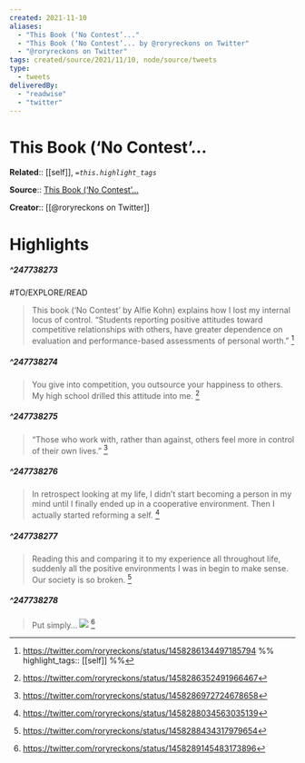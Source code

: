 ```yaml
---
created: 2021-11-10
aliases:
  - "This Book (‘No Contest’..."
  - "This Book (‘No Contest’... by @roryreckons on Twitter"
  - "@roryreckons on Twitter"
tags: created/source/2021/11/10, node/source/tweets
type: 
  - tweets
deliveredBy: 
  - "readwise"
  - "twitter"
---
```

# This Book (‘No Contest’...

**Related**:: [[self]], 
*`=this.highlight_tags`*

**Source**:: [This Book (‘No Contest’...](https://twitter.com/roryreckons/status/1458286134497185794)

**Creator**:: [[@roryreckons on Twitter]]

# Highlights
##### ^247738273
#TO/EXPLORE/READ  
> This book (‘No Contest’ by Alfie Kohn) explains how I lost my internal locus of control. 
> “Students reporting positive attitudes toward competitive relationships with others, have greater dependence on evaluation and performance-based assessments of personal worth.” 
  [^247738273]

[^247738273]: https://twitter.com/roryreckons/status/1458286134497185794
%%
highlight_tags:: [[self]]
%%
##### ^247738274
  
> You give into competition, you outsource your happiness to others. My high school drilled this attitude into me. 
  [^247738274]

[^247738274]: https://twitter.com/roryreckons/status/1458286352491966467

##### ^247738275
  
> “Those who work with, rather than against, others feel more in control of their own lives.” 
  [^247738275]

[^247738275]:  https://twitter.com/roryreckons/status/1458286972724678658 

##### ^247738276
  
> In retrospect looking at my life, I didn’t start becoming a person in my mind until I finally ended up in a cooperative environment. Then I actually started reforming a self. 
  [^247738276]

[^247738276]: https://twitter.com/roryreckons/status/1458288034563035139


##### ^247738277
  
> Reading this and comparing it to my experience all throughout life, suddenly all the positive environments I was in begin to make sense. Our society is so broken. 
  [^247738277]

[^247738277]: https://twitter.com/roryreckons/status/1458288434317979654

##### ^247738278
  
> Put simply… 
> ![](https://pbs.twimg.com/media/FDziBvMVkAM5sLI.jpg) 
  [^247738278]

[^247738278]: https://twitter.com/roryreckons/status/1458289145483173896

